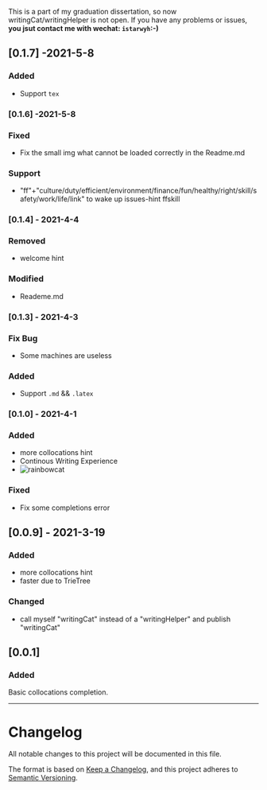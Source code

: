 This is a part of my graduation dissertation, so now writingCat/writingHelper is not open. If you have any problems or issues,
**you jsut contact me with wechat: `istarwyh`:-)**


## [0.1.7] -2021-5-8
### Added
- Support `tex`

### [0.1.6] -2021-5-8
### Fixed
- Fix the small img what cannot be loaded correctly in the Readme.md
### Support
- "ff"+"culture/duty/efficient/environment/finance/fun/healthy/right/skill/safety/work/life/link" to wake up issues-hint
ffskill 
### [0.1.4] - 2021-4-4
### Removed
- welcome hint
### Modified
- Reademe.md

### [0.1.3] - 2021-4-3
### Fix Bug
- Some machines are useless
### Added
- Support `.md` && `.latex`

### [0.1.0] - 2021-4-1
### Added
- more collocations hint
- Continous Writing Experience
- ![rainbowcat](https://gitee.com/istarwyh/images/raw/master/1617025579_20210329214515706_12235.gif)

### Fixed
- Fix some completions error
## [0.0.9] - 2021-3-19
### Added
- more collocations hint
- faster due to TrieTree

### Changed
- call myself "writingCat" instead of a "writingHelper" and publish "writingCat"

## [0.0.1] 
### Added
Basic collocations completion.

-----
# Changelog
All notable changes to this project will be documented in this file.

The format is based on [Keep a Changelog](https://keepachangelog.com/en/1.0.0/),
and this project adheres to [Semantic Versioning](https://semver.org/spec/v2.0.0.html).
